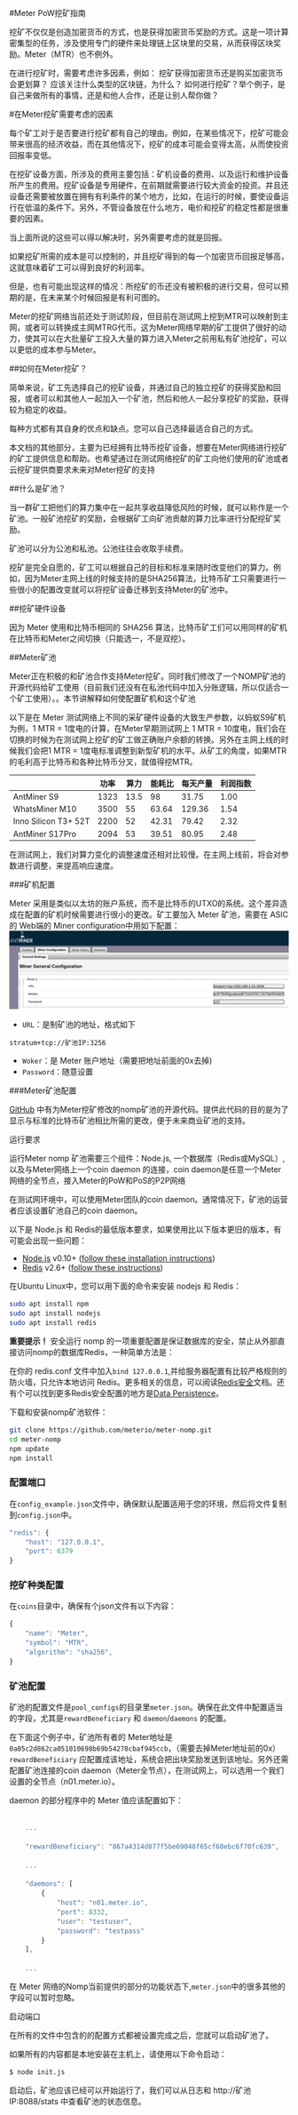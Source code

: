 #Meter PoW挖矿指南

挖矿不仅仅是创造加密货币的方式，也是获得加密货币奖励的方式。这是一项计算密集型的任务，涉及使用专门的硬件来处理链上区块里的交易，从而获得区块奖励。Meter（MTR）也不例外。

在进行挖矿时，需要考虑许多因素，例如：
挖矿获得加密货币还是购买加密货币会更划算？
应该关注什么类型的区块链，为什么？
如何进行挖矿？举个例子，是自己来做所有的事情，还是和他人合作，还是让别人帮你做？

#在Meter挖矿需要考虑的因素

每个矿工对于是否要进行挖矿都有自己的理由。例如，在某些情况下，挖矿可能会带来很高的经济收益，而在其他情况下，挖矿的成本可能会变得太高，从而使投资回报率变低。

在挖矿设备方面，所涉及的费用主要包括：矿机设备的费用、以及运行和维护设备所产生的费用。挖矿设备是专用硬件，在前期就需要进行较大资金的投资。并且还设备还需要被放置在拥有有利条件的某个地方，比如，在运行的时候，要使设备运行在低温的条件下。另外，不管设备放在什么地方，电价和挖矿的稳定性都是很重要的因素。

当上面所说的这些可以得以解决时，另外需要考虑的就是回报。

如果挖矿所需的成本是可以控制的，并且挖矿得到的每一个加密货币回报足够高，这就意味着矿工可以得到良好的利润率。

但是，也有可能出现这样的情况：所挖矿的币还没有被积极的进行交易，但可以预期的是，在未来某个时候回报是有利可图的。

Meter的挖矿网络当前还处于测试阶段，但目前在测试网上挖到MTR可以映射到主网，或者可以转换成主网MTRG代币。这为Meter网络早期的矿工提供了很好的动力，使其可以在大批量矿工投入大量的算力进入Meter之前用私有矿池挖矿，可以以更低的成本参与Meter。

##如何在Meter挖矿？

简单来说，矿工先选择自己的挖矿设备，并通过自己的独立挖矿的获得奖励和回报，或者可以和其他人一起加入一个矿池，然后和他人一起分享挖矿的奖励，获得较为稳定的收益。

每种方式都有其自身的优点和缺点。您可以自己选择最适合自己的方式。

本文档的其他部分，主要为已经拥有比特币挖矿设备，想要在Meter网络进行挖矿的矿工提供信息和帮助。也希望通过在测试网络挖矿的矿工向他们使用的矿池或者云挖矿提供商要求未来对Meter挖矿的支持

##什么是矿池？

当一群矿工把他们的算力集中在一起共享收益降低风险的时候，就可以称作是一个矿池。一般矿池挖矿的奖励，会根据矿工向矿池贡献的算力比率进行分配挖矿奖励。

矿池可以分为公池和私池。公池往往会收取手续费。

挖矿是完全自愿的，矿工可以根据自己的目标和标准来随时改变他们的算力。例如，因为Meter主网上线的时候支持的是SHA256算法，比特币矿工只需要进行一些很小的配置改变就可以将挖矿设备迁移到支持Meter的矿池中。

##挖矿硬件设备

因为 Meter 使用和比特币相同的 SHA256 算法，比特币矿工们可以用同样的矿机在比特币和Meter之间切换（只能选一，不是双挖）。


##Meter矿池

Meter正在积极的和矿池合作支持Meter挖矿。同时我们修改了一个NOMP矿池的开源代码给矿工使用（目前我们还没有在私池代码中加入分账逻辑，所以仅适合一个矿工使用）。。本节讲解释如何使配置矿机和这个矿池


以下是在 Meter 测试网络上不同的采矿硬件设备的大致生产参数，以蚂蚁S9矿机为例，1 MTR = 1度电的计算，在Meter早期测试网上 1 MTR = 10度电，我们会在切换的时候为在测试网上挖矿的矿工做正确账户余额的转换。另外在主网上线的时候我们会把1 MTR = 1度电标准调整到新型矿机的水平。从矿工的角度，如果MTR的毛利高于比特币和各种比特币分叉，就值得挖MTR。

|                      | 功率  | 算力  | 能耗比     | 每天产量   | 利润指数      |
|----------------------|-------|------|------------|-----------|--------------|
| AntMiner S9          | 1323  | 13.5 | 98         | 31.75     | 1.00         |
| WhatsMiner M10       | 3500  | 55   | 63.64      | 129.36    | 1.54         |
| Inno Silicon T3+ 52T | 2200  | 52   | 42.31      | 79.42     | 2.32         |
| AntMiner S17Pro      | 2094  | 53   | 39.51      | 80.95     | 2.48         |


在测试网上，我们对算力变化的调整速度还相对比较慢。在主网上线前，将会对参数进行调整，来提高响应速度。

###矿机配置

Meter 采用是类似以太坊的账户系统，而不是比特币的UTXO的系统。这个差异造成在配置的矿机时候需要进行很小的更改。矿工要加入 Meter 矿池，需要在 ASIC 的 Web端的 Miner configuration中用如下配置：
![miner_configuration_example](./conf_s9.png)

* `URL`：是制矿池的地址，格式如下
```
stratum+tcp://矿池IP:3256
```
* `Woker`：是 Meter 账户地址（需要把地址前面的0x去掉)
* `Password`：随意设置

###Meter矿池配置

[GitHub](https://github.com/meterio/meter-nomp) 中有为Meter挖矿修改的nomp矿池的开源代码。提供此代码的目的是为了显示与标准的比特币矿池相比所需的更改，便于未来商业矿池的支持。

运行要求

运行Meter nomp 矿池需要三个组件：Node.js, 一个数据库（Redis或MySQL）,以及与Meter网络上一个coin daemon 的连接，coin daemon是任意一个Meter网络的全节点，接入Meter的PoW和PoS的P2P网络

在测试网环境中，可以使用Meter团队的coin daemon。通常情况下，矿池的运营者应该设置矿池自己的coin daemon。

以下是 Node.js 和 Redis的最低版本要求，如果使用比以下版本更旧的版本，有可能会出现一些问题：

* [Node.js](http://nodejs.org/) v0.10+ ([follow these installation instructions](https://tecadmin.net/install-nodejs-with-nvm/#))
* [Redis](http://redis.io/) v2.6+ ([follow these instructions](http://redis.io/topics/quickstart))

在Ubuntu Linux中，您可以用下面的命令来安装 nodejs 和 Redis：
```bash
sudo apt install npm
sudo apt install nodejs
sudo apt install redis
```

**重要提示！** 安全运行 nomp 的一项重要配置是保证数据库的安全，禁止从外部直接访问nomp的数据库Redis，一种简单方法是：

在你的 redis.conf 文件中加入`bind 127.0.0.1`,并给服务器配置有比较严格规则的防火墙，只允许本地访问 Redis。更多相关的信息，可以阅读[Redis安全](http://redis.io/topics/security)文档。还有个可以找到更多Redis安全配置的地方是[Data Persistence](http://redis.io/topics/persistence)。

下载和安装nomp矿池软件：

```bash
git clone https://github.com/meterio/meter-nomp.git
cd meter-nomp
npm update
npm install
```

### 配置端口

在`config_example.json`文件中，确保默认配置适用于您的环境，然后将文件复制到`config.json`中。

```js
"redis": {
    "host": "127.0.0.1",
    "port": 6379
}
```

### 挖矿种类配置

在`coins`目录中，确保有个json文件有以下内容：

```js
{
    "name": "Meter",
    "symbol": "MTR",
    "algorithm": "sha256",
}
```

### 矿池配置

矿池的配置文件是`pool_configs`的目录里`meter.json`。确保在此文件中配置适当的字段，尤其是`rewardBeneficiary` 和 `daemon`/`daemons` 的配置。

在下面这个例子中，矿池所有者的 Meter地址是`0a05c2d862ca051010698b69b54278cbaf945ccb`，（需要去掉Meter地址前的0x）`rewardBeneficiary` 应配置成该地址，系统会把出块奖励发送到该地址。另外还需配置矿池连接的coin daemon（Meter全节点），在测试网上，可以选用一个我们设置的全节点（n01.meter.io）。

daemon 的部分程序中的 Meter 值应该配置如下：
```js

    ...

    "rewardBeneficiary": "867a4314d877f5be69048f65cf68ebc6f70fc639",

    ...

    "daemons": [
        {
            "host": "n01.meter.io",
            "port": 8332,
            "user": "testuser",
            "password": "testpass"
        }
    ],

    ...

```
在 Meter 网络的Nomp当前提供的部分的功能状态下,`meter.json`中的很多其他的字段可以暂时忽略。

启动端口

在所有的文件中包含的的配置方式都被设置完成之后，您就可以启动矿池了。

如果所有的内容都是本地安装在主机上，请使用以下命令启动：

```bash
$ node init.js
```
启动后，矿池应该已经可以开始运行了，我们可以从日志和 http://矿池IP:8088/stats 中查看矿池的状态信息。
